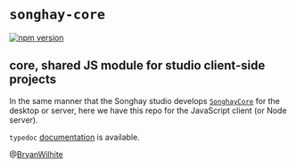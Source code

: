 # `songhay-core`

[![npm version](https://badge.fury.io/js/songhay.svg)](https://badge.fury.io/js/songhay)

## core, shared JS module for studio client-side projects

In the same manner that the Songhay studio develops [`SonghayCore`](https://github.com/BryanWilhite/SonghayCore) for the desktop or server, here we have this repo for the JavaScript client (or Node server).

`typedoc` [documentation](https://bryanwilhite.github.io/songhay-core/) is available.

@[BryanWilhite](https://twitter.com/BryanWilhite)